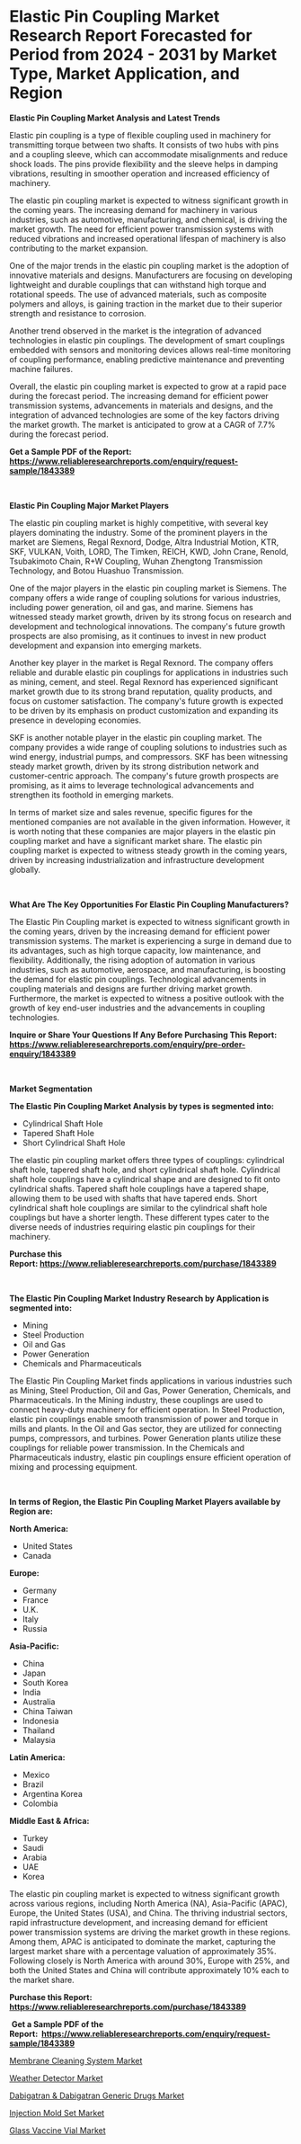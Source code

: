 <p><h1>Elastic Pin Coupling Market Research Report Forecasted for Period from 2024 -  2031 by Market Type, Market Application, and Region</h1></p><p><strong>Elastic Pin Coupling Market Analysis and Latest Trends</strong></p>
<p><p>Elastic pin coupling is a type of flexible coupling used in machinery for transmitting torque between two shafts. It consists of two hubs with pins and a coupling sleeve, which can accommodate misalignments and reduce shock loads. The pins provide flexibility and the sleeve helps in damping vibrations, resulting in smoother operation and increased efficiency of machinery.</p><p>The elastic pin coupling market is expected to witness significant growth in the coming years. The increasing demand for machinery in various industries, such as automotive, manufacturing, and chemical, is driving the market growth. The need for efficient power transmission systems with reduced vibrations and increased operational lifespan of machinery is also contributing to the market expansion.</p><p>One of the major trends in the elastic pin coupling market is the adoption of innovative materials and designs. Manufacturers are focusing on developing lightweight and durable couplings that can withstand high torque and rotational speeds. The use of advanced materials, such as composite polymers and alloys, is gaining traction in the market due to their superior strength and resistance to corrosion.</p><p>Another trend observed in the market is the integration of advanced technologies in elastic pin couplings. The development of smart couplings embedded with sensors and monitoring devices allows real-time monitoring of coupling performance, enabling predictive maintenance and preventing machine failures.</p><p>Overall, the elastic pin coupling market is expected to grow at a rapid pace during the forecast period. The increasing demand for efficient power transmission systems, advancements in materials and designs, and the integration of advanced technologies are some of the key factors driving the market growth. The market is anticipated to grow at a CAGR of 7.7% during the forecast period.</p></p>
<p><strong>Get a Sample PDF of the Report:&nbsp; <a href="https://www.reliableresearchreports.com/enquiry/request-sample/1843389">https://www.reliableresearchreports.com/enquiry/request-sample/1843389</a></strong></p>
<p>&nbsp;</p>
<p><strong>Elastic Pin Coupling Major Market Players</strong></p>
<p><p>The elastic pin coupling market is highly competitive, with several key players dominating the industry. Some of the prominent players in the market are Siemens, Regal Rexnord, Dodge, Altra Industrial Motion, KTR, SKF, VULKAN, Voith, LORD, The Timken, REICH, KWD, John Crane, Renold, Tsubakimoto Chain, R+W Coupling, Wuhan Zhengtong Transmission Technology, and Botou Huashuo Transmission.</p><p>One of the major players in the elastic pin coupling market is Siemens. The company offers a wide range of coupling solutions for various industries, including power generation, oil and gas, and marine. Siemens has witnessed steady market growth, driven by its strong focus on research and development and technological innovations. The company's future growth prospects are also promising, as it continues to invest in new product development and expansion into emerging markets.</p><p>Another key player in the market is Regal Rexnord. The company offers reliable and durable elastic pin couplings for applications in industries such as mining, cement, and steel. Regal Rexnord has experienced significant market growth due to its strong brand reputation, quality products, and focus on customer satisfaction. The company's future growth is expected to be driven by its emphasis on product customization and expanding its presence in developing economies.</p><p>SKF is another notable player in the elastic pin coupling market. The company provides a wide range of coupling solutions to industries such as wind energy, industrial pumps, and compressors. SKF has been witnessing steady market growth, driven by its strong distribution network and customer-centric approach. The company's future growth prospects are promising, as it aims to leverage technological advancements and strengthen its foothold in emerging markets.</p><p>In terms of market size and sales revenue, specific figures for the mentioned companies are not available in the given information. However, it is worth noting that these companies are major players in the elastic pin coupling market and have a significant market share. The elastic pin coupling market is expected to witness steady growth in the coming years, driven by increasing industrialization and infrastructure development globally.</p></p>
<p>&nbsp;</p>
<p><strong>What Are The Key Opportunities For Elastic Pin Coupling Manufacturers?</strong></p>
<p><p>The Elastic Pin Coupling market is expected to witness significant growth in the coming years, driven by the increasing demand for efficient power transmission systems. The market is experiencing a surge in demand due to its advantages, such as high torque capacity, low maintenance, and flexibility. Additionally, the rising adoption of automation in various industries, such as automotive, aerospace, and manufacturing, is boosting the demand for elastic pin couplings. Technological advancements in coupling materials and designs are further driving market growth. Furthermore, the market is expected to witness a positive outlook with the growth of key end-user industries and the advancements in coupling technologies.</p></p>
<p><strong>Inquire or Share Your Questions If Any Before Purchasing This Report: <a href="https://www.reliableresearchreports.com/enquiry/pre-order-enquiry/1843389">https://www.reliableresearchreports.com/enquiry/pre-order-enquiry/1843389</a></strong></p>
<p>&nbsp;</p>
<p><strong>Market Segmentation</strong></p>
<p><strong>The Elastic Pin Coupling Market Analysis by types is segmented into:</strong></p>
<p><ul><li>Cylindrical Shaft Hole</li><li>Tapered Shaft Hole</li><li>Short Cylindrical Shaft Hole</li></ul></p>
<p><p>The elastic pin coupling market offers three types of couplings: cylindrical shaft hole, tapered shaft hole, and short cylindrical shaft hole. Cylindrical shaft hole couplings have a cylindrical shape and are designed to fit onto cylindrical shafts. Tapered shaft hole couplings have a tapered shape, allowing them to be used with shafts that have tapered ends. Short cylindrical shaft hole couplings are similar to the cylindrical shaft hole couplings but have a shorter length. These different types cater to the diverse needs of industries requiring elastic pin couplings for their machinery.</p></p>
<p><strong>Purchase this Report:&nbsp;<a href="https://www.reliableresearchreports.com/purchase/1843389">https://www.reliableresearchreports.com/purchase/1843389</a></strong></p>
<p>&nbsp;</p>
<p><strong>The Elastic Pin Coupling Market Industry Research by Application is segmented into:</strong></p>
<p><ul><li>Mining</li><li>Steel Production</li><li>Oil and Gas</li><li>Power Generation</li><li>Chemicals and Pharmaceuticals</li></ul></p>
<p><p>The Elastic Pin Coupling Market finds applications in various industries such as Mining, Steel Production, Oil and Gas, Power Generation, Chemicals, and Pharmaceuticals. In the Mining industry, these couplings are used to connect heavy-duty machinery for efficient operation. In Steel Production, elastic pin couplings enable smooth transmission of power and torque in mills and plants. In the Oil and Gas sector, they are utilized for connecting pumps, compressors, and turbines. Power Generation plants utilize these couplings for reliable power transmission. In the Chemicals and Pharmaceuticals industry, elastic pin couplings ensure efficient operation of mixing and processing equipment.</p></p>
<p>&nbsp;</p>
<p><strong>In terms of Region, the Elastic Pin Coupling Market Players available by Region are:</strong></p>
<p>
    <p> <strong> North America: </strong>
        <ul>
            <li>United States</li>
            <li>Canada</li>
        </ul>
        </p> 
    <p> <strong> Europe: </strong>
        <ul>
            <li>Germany</li>
            <li>France</li>
            <li>U.K.</li>
            <li>Italy</li>
            <li>Russia</li>
        </ul>
        </p> 
    <p> <strong> Asia-Pacific: </strong>
        <ul>
            <li>China</li>
            <li>Japan</li>
            <li>South Korea</li>
            <li>India</li>
            <li>Australia</li>
            <li>China Taiwan</li>
            <li>Indonesia</li>
            <li>Thailand</li>
            <li>Malaysia</li>
        </ul>
        </p> 
    <p> <strong> Latin America: </strong>
        <ul>
            <li>Mexico</li>
            <li>Brazil</li>
            <li>Argentina Korea</li>
            <li>Colombia</li>
        </ul>
        </p> 
    <p> <strong> Middle East & Africa: </strong>
        <ul>
            <li>Turkey</li>
            <li>Saudi</li>
            <li>Arabia</li>
            <li>UAE</li>
            <li>Korea</li>
        </ul>
    </p>
    </p>
<p><p>The elastic pin coupling market is expected to witness significant growth across various regions, including North America (NA), Asia-Pacific (APAC), Europe, the United States (USA), and China. The thriving industrial sectors, rapid infrastructure development, and increasing demand for efficient power transmission systems are driving the market growth in these regions. Among them, APAC is anticipated to dominate the market, capturing the largest market share with a percentage valuation of approximately 35%. Following closely is North America with around 30%, Europe with 25%, and both the United States and China will contribute approximately 10% each to the market share.</p></p>
<p><strong>Purchase this Report: <a href="https://www.reliableresearchreports.com/purchase/1843389">https://www.reliableresearchreports.com/purchase/1843389</a></strong></p>
<p>&nbsp;<strong>Get a Sample PDF of the Report:&nbsp;&nbsp;<a href="https://www.reliableresearchreports.com/enquiry/request-sample/1843389">https://www.reliableresearchreports.com/enquiry/request-sample/1843389</a></strong></p>
<p><strong></strong></p>
<p><p><a href="https://github.com/NorbertYates/Market-Research-Report-List-3/blob/main/membrane-cleaning-system-market.md">Membrane Cleaning System Market</a></p><p><a href="https://github.com/GroverBarry/Market-Research-Report-List-3/blob/main/weather-detector-market.md">Weather Detector Market</a></p><p><a href="https://medium.com/@tammyfreeman2022/dabigatran-amp-dabigatran-generic-drugs-market-analysis-its-cagr-market-segmentation-and-global-3adb2850df47">Dabigatran & Dabigatran Generic Drugs Market</a></p><p><a href="https://medium.com/@tammyfreeman2022/injection-mold-set-market-comprehensive-assessment-by-type-application-and-geography-dce4c1c80f8a">Injection Mold Set Market</a></p><p><a href="https://medium.com/@tammyfreeman2022/glass-vaccine-vial-market-outlook-industry-overview-and-forecast-2023-to-2030-cace7e5b6ce9">Glass Vaccine Vial Market</a></p></p>